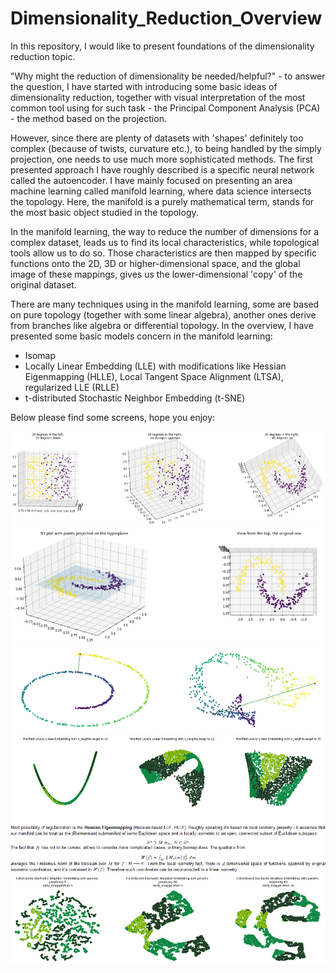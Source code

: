 # Dimensionality_Reduction_Overview

In this repository, I would like to present foundations of the dimensionality reduction topic.

"Why might the reduction of dimensionality be needed/helpful?" - to answer the question, I have started with introducing some basic ideas of dimensionality reduction, together with visual interpretation of the most common tool using for such task - the Principal Component Analysis (PCA) - the method based on the projection.

However, since there are plenty of datasets with 'shapes' definitely too complex (because of twists, curvature etc.), to being handled by the simply projection, one needs to use much more sophisticated methods. The first presented approach I have roughly described is a specific neural network called the autoencoder. I have mainly focused on presenting an area machine learning called manifold learning, where data science intersects the topology. Here, the manifold is a purely mathematical term, stands for the most basic object studied in the topology.

In the manifold learning, the way to reduce the number of dimensions for a complex dataset, leads us to find its local characteristics, while topological tools allow us to do so. Those characteristics are then mapped by specific functions onto the 2D, 3D or higher-dimensional space, and the global image of these mappings, gives us the lower-dimensional 'copy' of the original dataset.

There are many techniques using in the manifold learning, some are based on pure topology (together with some linear algebra), another ones derive from branches like algebra or differential topology. In the overview, I have presented some basic models concern in the manifold learning:
- Isomap
- Locally Linear Embedding (LLE) with modifications like Hessian Eigenmapping (HLLE), Local Tangent Space Alignment (LTSA), regularized LLE (RLLE)
- t-distributed Stochastic Neighbor Embedding (t-SNE)

Below please find some screens, hope you enjoy:


![App Screen](https://github.com/Yelon-ml/Dimensionality_Reduction_Overview/blob/master/screens/s4.PNG)
![App Screen](https://github.com/Yelon-ml/Dimensionality_Reduction_Overview/blob/master/screens/s3.PNG)
![App Screen](https://github.com/Yelon-ml/Dimensionality_Reduction_Overview/blob/master/screens/s1.PNG)
![App Screen](https://github.com/Yelon-ml/Dimensionality_Reduction_Overview/blob/master/screens/s2.PNG)
![App Screen](https://github.com/Yelon-ml/Dimensionality_Reduction_Overview/blob/master/screens/s5.PNG)
